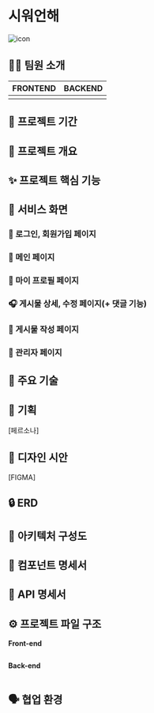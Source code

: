 # 시워언해

![icon](https://github.com/Jng-su/Jng-su/assets/168960634/f6e9c6e5-2efa-4ca9-9316-5cf95db9322a)

## 👨‍💻 팀원 소개

| FRONTEND | BACKEND |
| -------- | ------- |
|          |         |

## 📅 프로젝트 기간

## 🌟 프로젝트 개요

## ✨ 프로젝트 핵심 기능

## 🎵 서비스 화면

### 🎺 로그인, 회원가입 페이지

### 🎸 메인 페이지

### 💾 마이 프로필 페이지

### 🎧 게시물 상세, 수정 페이지(+ 댓글 기능)

### 💬 게시물 작성 페이지

### 🎹 관리자 페이지

## 🔨 주요 기술

## 📝 기획

[페르소나]

## 💄 디자인 시안

[FIGMA]

## 🔒 ERD

## 📄 아키텍처 구성도

## 📄 컴포넌트 명세서

## 📄 API 명세서

## ⚙️ 프로젝트 파일 구조

**Front-end**

```

```

**Back-end**

```

```

## 🗣 협업 환경
